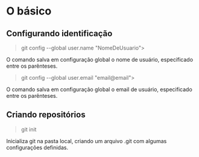 # O básico
## Configurando identificação
> git config --global user.name "NomeDeUsuario">
 
O comando salva em configuração global o nome de usuário, especificado entre os parênteses.

> git config --global user.email "email@email">

O comando salva em configuração global o email de usuário, especificado entre os parênteses.
## Criando repositórios 
> git init

Inicializa git na pasta local, criando um arquivo .git com algumas configurações definidas.
